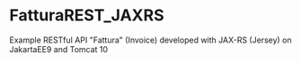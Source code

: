 # FatturaREST_JAXRS
 Example RESTful API "Fattura" (Invoice) developed with JAX-RS (Jersey) on JakartaEE9 and Tomcat 10
